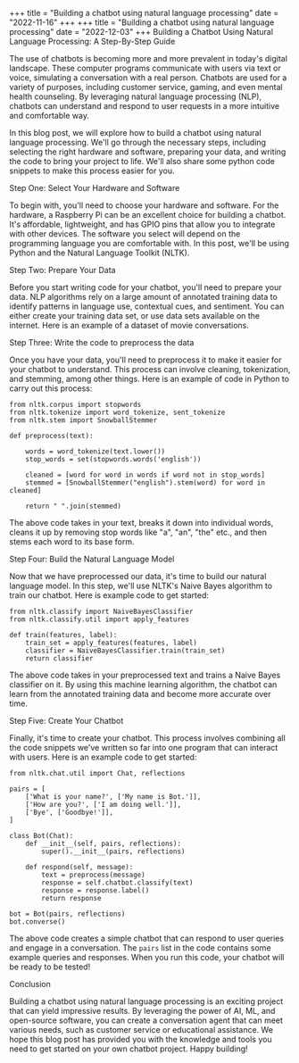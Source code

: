 +++
title = "Building a chatbot using natural language processing"
date = "2022-11-16"
+++
+++
title = "Building a chatbot using natural language processing"
date = "2022-12-03"
+++
Building a Chatbot Using Natural Language Processing: A Step-By-Step Guide

The use of chatbots is becoming more and more prevalent in today's digital landscape. These computer programs communicate with users via text or voice, simulating a conversation with a real person. Chatbots are used for a variety of purposes, including customer service, gaming, and even mental health counseling. By leveraging natural language processing (NLP), chatbots can understand and respond to user requests in a more intuitive and comfortable way.

In this blog post, we will explore how to build a chatbot using natural language processing. We'll go through the necessary steps, including selecting the right hardware and software, preparing your data, and writing the code to bring your project to life. We'll also share some python code snippets to make this process easier for you.

Step One: Select Your Hardware and Software

To begin with, you'll need to choose your hardware and software. For the hardware, a Raspberry Pi can be an excellent choice for building a chatbot. It's affordable, lightweight, and has GPIO pins that allow you to integrate with other devices. The software you select will depend on the programming language you are comfortable with. In this post, we'll be using Python and the Natural Language Toolkit (NLTK).

Step Two: Prepare Your Data

Before you start writing code for your chatbot, you'll need to prepare your data. NLP algorithms rely on a large amount of annotated training data to identify patterns in language use, contextual cues, and sentiment. You can either create your training data set, or use data sets available on the internet. Here is an example of a dataset of movie conversations.

Step Three: Write the code to preprocess the data

Once you have your data, you'll need to preprocess it to make it easier for your chatbot to understand. This process can involve cleaning, tokenization, and stemming, among other things. Here is an example of code in Python to carry out this process:

```
from nltk.corpus import stopwords
from nltk.tokenize import word_tokenize, sent_tokenize
from nltk.stem import SnowballStemmer

def preprocess(text):

    words = word_tokenize(text.lower())
    stop_words = set(stopwords.words('english'))

    cleaned = [word for word in words if word not in stop_words]
    stemmed = [SnowballStemmer("english").stem(word) for word in cleaned]

    return " ".join(stemmed)
```

The above code takes in your text, breaks it down into individual words, cleans it up by removing stop words like "a", "an", "the" etc., and then stems each word to its base form.

Step Four: Build the Natural Language Model

Now that we have preprocessed our data, it's time to build our natural language model. In this step, we'll use NLTK's Naive Bayes algorithm to train our chatbot. Here is example code to get started:

```
from nltk.classify import NaiveBayesClassifier
from nltk.classify.util import apply_features

def train(features, label):
    train_set = apply_features(features, label)
    classifier = NaiveBayesClassifier.train(train_set)
    return classifier
```

The above code takes in your preprocessed text and trains a Naive Bayes classifier on it. By using this machine learning algorithm, the chatbot can learn from the annotated training data and become more accurate over time.

Step Five: Create Your Chatbot

Finally, it's time to create your chatbot. This process involves combining all the code snippets we've written so far into one program that can interact with users. Here is an example code to get started:

```
from nltk.chat.util import Chat, reflections

pairs = [
    ['What is your name?', ['My name is Bot.']],
    ['How are you?', ['I am doing well.']],
    ['Bye', ['Goodbye!']],
]

class Bot(Chat):
    def __init__(self, pairs, reflections):
        super().__init__(pairs, reflections)

    def respond(self, message):
        text = preprocess(message)
        response = self.chatbot.classify(text)
        response = response.label()
        return response

bot = Bot(pairs, reflections)
bot.converse()
```

The above code creates a simple chatbot that can respond to user queries and engage in a conversation. The `pairs` list in the code contains some example queries and responses. When you run this code, your chatbot will be ready to be tested!

Conclusion

Building a chatbot using natural language processing is an exciting project that can yield impressive results. By leveraging the power of AI, ML, and open-source software, you can create a conversation agent that can meet various needs, such as customer service or educational assistance. We hope this blog post has provided you with the knowledge and tools you need to get started on your own chatbot project. Happy building!